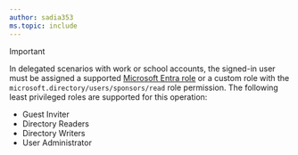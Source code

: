 ```yaml
---
author: sadia353
ms.topic: include
---
```


> [!IMPORTANT]
> 
> In delegated scenarios with work or school accounts, the signed-in user must be assigned a supported [Microsoft Entra role](/entra/identity/role-based-access-control/permissions-reference?toc=%2Fgraph%2Ftoc.json) or a custom role with the `microsoft.directory/users/sponsors/read` role permission. The following least privileged roles are supported for this operation:
> - Guest Inviter
> - Directory Readers
> - Directory Writers
> - User Administrator